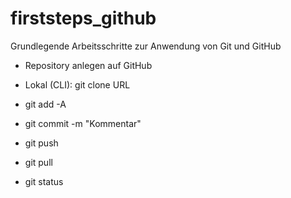 # firststeps_github
Grundlegende Arbeitsschritte zur Anwendung von Git und GitHub

+ Repository anlegen auf GitHub
+ Lokal (CLI): git clone URL
+ git add -A
+ git commit -m "Kommentar"
+ git push

+ git pull
+ git status
 

